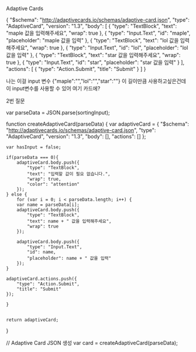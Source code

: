 Adaptive Cards

{
  "$schema": "http://adaptivecards.io/schemas/adaptive-card.json",
  "type": "AdaptiveCard",
  "version": "1.3",
  "body": [
    {
      "type": "TextBlock",
      "text": "maple 값을 입력해주세요",
      "wrap": true
    },
    {
      "type": "Input.Text",
      "id": "maple",
      "placeholder": "maple 값을 입력"
    },
    {
      "type": "TextBlock",
      "text": "lol 값을 입력해주세요",
      "wrap": true
    },
    {
      "type": "Input.Text",
      "id": "lol",
      "placeholder": "lol 값을 입력"
    },
    {
      "type": "TextBlock",
      "text": "star 값을 입력해주세요",
      "wrap": true
    },
    {
      "type": "Input.Text",
      "id": "star",
      "placeholder": "star 값을 입력"
    }
  ],
  "actions": [
    {
      "type": "Action.Submit",
      "title": "Submit"
    }
  ]
}

나는 이걸 
input 변수  {"maple":"","lol":"","star":""}
이 길이만큼 사용하고싶은건데 이 input변수를 사용할 수 있어 여기 카드에?




2번 질문

var parseData = JSON.parse(sortingInput);

function createAdaptiveCard(parseData) {
    var adaptiveCard = {
        "$schema": "http://adaptivecards.io/schemas/adaptive-card.json",
        "type": "AdaptiveCard",
        "version": "1.3",
        "body": [],
        "actions": []
    };
    
    var hasInput = false;
    
    if(parseData === 0){
        adaptiveCard.body.push({
            "type": "TextBlock",
            "text": "입력할 값이 필요 없습니다.",
            "wrap": true,
            "color": "attention"
        });
    } else {
        for (var i = 0; i < parseData.length; i++) {
        var name = parseData[i];
        adaptiveCard.body.push({
            "type": "TextBlock",
            "text": name + " 값을 입력해주세요",
            "wrap": true
        });

        adaptiveCard.body.push({
            "type": "Input.Text",
            "id": name,
            "placeholder": name + " 값을 입력"
        });
    }
    
    adaptiveCard.actions.push({
        "type": "Action.Submit",
        "title": "Submit"
    });
    
    }
    

    return adaptiveCard;
}

// Adaptive Card JSON 생성
var card = createAdaptiveCard(parseData);
